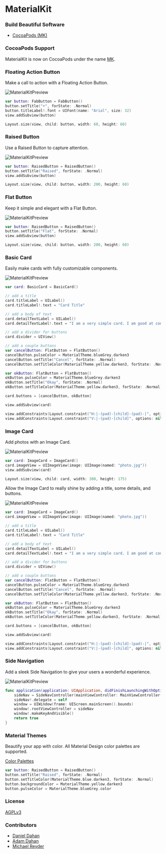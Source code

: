 # MaterialKit

### Build Beautiful Software

* [CocoaPods (MK)](https://cocoapods.org/?q=MK)

### CocoaPods Support
MaterialKit is now on CocoaPods under the name [MK](https://cocoapods.org/?q=MK).

### Floating Action Button

Make a call to action with a Floating Action Button.


![MaterialKitPreview](http://www.materialkit.io/fabbuttonpreview.gif)


```swift
var button: FabButton = FabButton()
button.setTitle("+", forState: .Normal)
button.titleLabel!.font = UIFont(name: "Arial", size: 32)
view.addSubview(button)

Layout.size(view, child: button, width: 60, height: 60)
```

### Raised Button

Use a Raised Button to capture attention.


![MaterialKitPreview](http://www.materialkit.io/raisedbuttonpreview.gif)


```swift
var button: RaisedButton = RaisedButton()
button.setTitle("Raised", forState: .Normal)
view.addSubview(button)

Layout.size(view, child: button, width: 200, height: 60)
```

### Flat Button

Keep it simple and elegant with a Flat Button.


![MaterialKitPreview](http://www.materialkit.io/flatbuttonpreview.gif)


```swift
var button: RaisedButton = RaisedButton()
button.setTitle("Flat", forState: .Normal)
view.addSubview(button)

Layout.size(view, child: button, width: 200, height: 60)
```

### Basic Card

Easily make cards with fully customizable components.


![MaterialKitPreview](http://www.materialkit.io/basiccardpreview.gif)


```swift
var card: BasicCard = BasicCard()

// add a title
card.titleLabel = UILabel()
card.titleLabel!.text = "Card Title"

// add a body of text
card.detailTextLabel = UILabel()
card.detailTextLabel!.text = "I am a very simple card. I am good at containing small bits of information. I am convenient because I require little markup to use effectively."

// add a divider for buttons
card.divider = UIView()

// add a couple buttons
var cancelButton: FlatButton = FlatButton()
cancelButton.pulseColor = MaterialTheme.blueGrey.darken3
cancelButton.setTitle("Cancel", forState: .Normal)
cancelButton.setTitleColor(MaterialTheme.yellow.darken3, forState: .Normal)

var okButton: FlatButton = FlatButton()
okButton.pulseColor = MaterialTheme.blueGrey.darken3
okButton.setTitle("Okay", forState: .Normal)
okButton.setTitleColor(MaterialTheme.yellow.darken3, forState: .Normal)

card.buttons = [cancelButton, okButton]

view.addSubview(card)

view.addConstraints(Layout.constraint("H:|-(pad)-[child]-(pad)-|", options: nil, metrics: ["pad": 20], views: ["child": card]))
view.addConstraints(Layout.constraint("V:|-(pad)-[child]", options: nil, metrics: ["pad": 100], views: ["child": card]))
```

### Image Card

Add photos with an Image Card.


![MaterialKitPreview](http://www.materialkit.io/imagecardpreview.gif)


```swift
var card: ImageCard = ImageCard()
card.imageView = UIImageView(image: UIImage(named: "photo.jpg"))
view.addSubview(card)

Layout.size(view, child: card, width: 300, height: 175)
```


Allow the Image Card to really shine by adding a title, some details, and buttons.


![MaterialKitPreview](http://www.materialkit.io/imagecardfullpreview.gif)


```swift
var card: ImageCard = ImageCard()
card.imageView = UIImageView(image: UIImage(named: "photo.jpg"))

// add a title
card.titleLabel = UILabel()
card.titleLabel!.text = "Card Title"

// add a body of text
card.detailTextLabel = UILabel()
card.detailTextLabel!.text = "I am a very simple card. I am good at containing small bits of information. I am convenient because I require little markup to use effectively."

// add a divider for buttons
card.divider = UIView()

// add a couple buttons
var cancelButton: FlatButton = FlatButton()
cancelButton.pulseColor = MaterialTheme.blueGrey.darken3
cancelButton.setTitle("Cancel", forState: .Normal)
cancelButton.setTitleColor(MaterialTheme.yellow.darken3, forState: .Normal)

var okButton: FlatButton = FlatButton()
okButton.pulseColor = MaterialTheme.blueGrey.darken3
okButton.setTitle("Okay", forState: .Normal)
okButton.setTitleColor(MaterialTheme.yellow.darken3, forState: .Normal)

card.buttons = [cancelButton, okButton]

view.addSubview(card)

view.addConstraints(Layout.constraint("H:|-(pad)-[child]-(pad)-|", options: nil, metrics: ["pad": 20], views: ["child": card]))
view.addConstraints(Layout.constraint("V:|-(pad)-[child]", options: nil, metrics: ["pad": 100], views: ["child": card]))
```

### Side Navigation

Add a sleek Side Navigation to give your users a wonderful experience.


![MaterialKitPreview](http://www.materialkit.io/sidenavpreview.gif)


```swift
func application(application: UIApplication, didFinishLaunchingWithOptions launchOptions: [NSObject: AnyObject]?) -> Bool {
	sideNav = SideNavController(mainViewController: MainViewController(), leftViewController: LeftViewController(), rightViewController: RightViewController())
	sideNav!.delegate = self
	window = UIWindow(frame: UIScreen.mainScreen().bounds)
	window!.rootViewController = sideNav
	window!.makeKeyAndVisible()
	return true
}
```

### Material Themes

Beautify your app with color. All Material Design color palettes are supported.

[Color Palettes](http://www.google.com/design/spec/style/color.html)

```swift
var button: RaisedButton = RaisedButton()
button.setTitle("Raised", forState: .Normal)
button.setTitleColor(MaterialTheme.blue.darken3, forState: .Normal)
button.backgroundColor = MaterialTheme.yellow.darken3
button.pulseColor = MaterialTheme.blueGrey.color
```

### License


[AGPLv3](http://choosealicense.com/licenses/agpl-3.0/)


### Contributors


* [Daniel Dahan](https://github.com/danieldahan)
* [Adam Dahan](https://github.com/adamdahan)
* [Michael Reyder](https://github.com/mishaGK)
